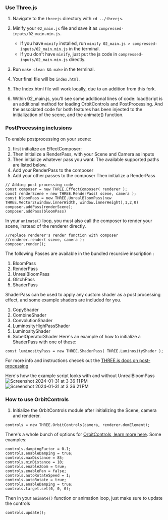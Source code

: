 ### Use Three.js

1. Navigate to the `threejs` directory with `cd ../threejs`.
2. Minify your `02_main.js` file and save it as `compressed-inputs/02_main.min.js`.
    - If you have `minify` installed, run `minify 02_main.js > compressed-inputs/02_main.min.js` in the terminal.
    - If you don't have `minify`, just put the js code in `compressed-inputs/02_main.min.js` directly.
3. Run `make clean && make` in the terminal.
4. Your final file will be `index.html`.
5. The Index.html file will work locally, due to an addition from this fork.

6. Within 02_main.js, you'll see some additional lines of code:  loadScript is an additional method for loading OrbitControls and PostProcessing. And the associated code for both features has been injected to the initialization of the scene, and the animate() function.


### PostProcessing inclusions
To enable postprocessing on your scene:
1. first initialize an EffectComposer:
2. Then initialize a RenderPass, with your Scene and Camera as inputs
3. Then initialize whatever pass you want. The available supported paths are listed below.
4. Add your RenderPass to the composer
5. Add your other passes to the composer
Then initialize a RenderPass 
```
// Adding post processing code
const composer = new THREE.EffectComposer( renderer );
const renderScene = new THREE.RenderPass( scene, camera );
const bloomPass = new THREE.UnrealBloomPass(new THREE.Vector2(window.innerWidth, window.innerHeight),1,2,0)
composer.addPass(renderScene);
composer.addPass(bloomPass)
```

In your `animate()` loop, you must also call the composer to render your scene, instead of the renderer directly. 
```
//replace renderer's render function with composer
//renderer.render( scene, camera );
composer.render();
```

The following Passes are available in the bundled recursive inscription :
1. BloomPass
2. RenderPass
3. UnrealBloomPass
4. GlitchPass
5. ShaderPass
   
ShaderPass can be used to apply any custom shader as a post processing effect, and some example shaders are included for you.
1. CopyShader
2. CombineShader
3. ConvolutionShader
4. LuminosityHighPassShader
5. LuminosityShader
6. SobelOperatorShader
Here's an example of how to initialize a ShaderPass with one of these:
```
const luminosityPass = new THREE.ShaderPass( THREE.LuminosityShader );
```

For more info and instructions checek out the [THREE.js docs on post-processing](https://threejs.org/docs/#manual/en/introduction/How-to-use-post-processing)

Here's how the example script looks with and without UnrealBloomPass
![Screenshot 2024-01-31 at 3 36 11 PM](https://github.com/matthewvollmer/OCM-Dimensions-Postproc/assets/20975124/3d219dbc-8297-45e9-bd0c-bd5964f7d1ba)
![Screenshot 2024-01-31 at 3 36 21 PM](https://github.com/matthewvollmer/OCM-Dimensions-Postproc/assets/20975124/166cfbf6-fa93-4294-b3f3-e5c771fae9b6)




### How to use OrbitControls
1. Initialize the OrbitControls module after initializing the Scene, camera and renderer.
```
controls = new THREE.OrbitControls(camera, renderer.domElement);
```

There's a whole bunch of options for [OrbitControls, learn more here](https://threejs.org/docs/?q=orbit#examples/en/controls/OrbitControls). Some examples:
```
controls.dampingFactor = 0.1;
controls.enableDamping = true;
controls.maxDistance = 85;
controls.minDistance = 10;
controls.enableZoom = true;
controls.enablePan = false;
controls.autoRotateSpeed = 1;
controls.autoRotate = true;
controls.enableDamping = true;
controls.target.set(0, 0, 0);
```

Then in your `animate()` function or animation loop, just make sure to update the controls
```
controls.update();
```


